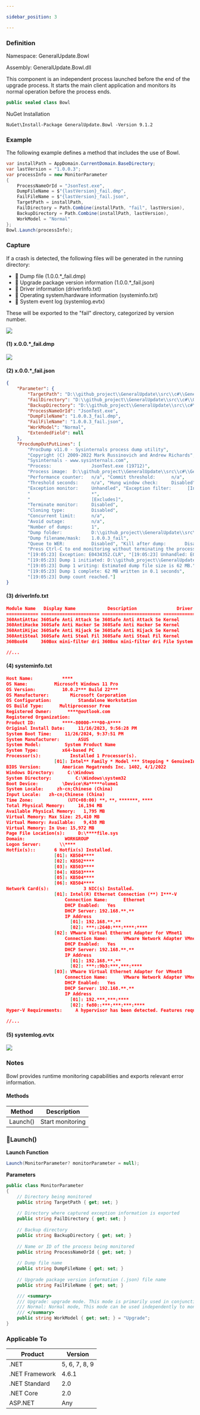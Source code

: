 ```yaml
---

sidebar_position: 3

---
```


### Definition

Namespace: GeneralUpdate.Bowl

Assembly: GeneralUpdate.Bowl.dll

This component is an independent process launched before the end of the upgrade process. It starts the main client application and monitors its normal operation before the process ends.

```c#
public sealed class Bowl
```

NuGet Installation

```shell
NuGet\Install-Package GeneralUpdate.Bowl -Version 9.1.2
```

### Example

The following example defines a method that includes the use of Bowl.

```c#
var installPath = AppDomain.CurrentDomain.BaseDirectory;
var lastVersion = "1.0.0.3";
var processInfo = new MonitorParameter
{
    ProcessNameOrId = "JsonTest.exe",
    DumpFileName = $"{lastVersion}_fail.dmp",
    FailFileName = $"{lastVersion}_fail.json",
    TargetPath = installPath,
    FailDirectory = Path.Combine(installPath, "fail", lastVersion),
    BackupDirectory = Path.Combine(installPath, lastVersion),
    WorkModel = "Normal"
};
Bowl.Launch(processInfo);
```

### Capture

If a crash is detected, the following files will be generated in the running directory:

- 📒 Dump file (1.0.0.*_fail.dmp)
- 📒 Upgrade package version information (1.0.0.*_fail.json)
- 📒 Driver information (driverInfo.txt)
- 📒 Operating system/hardware information (systeminfo.txt)
- 📒 System event log (systemlog.evtx)

These will be exported to the "fail" directory, categorized by version number.

![](imgs\crash.jpg)

#### (1) x.0.0.*_fail.dmp

![](imgs\dump.png)

#### (2) x.0.0.*_fail.json

```json
{
	"Parameter": {
		"TargetPath": "D:\\github_project\\GeneralUpdate\\src\\c#\\Generalupdate.CatBowl\\bin\\Debug\\net9.0\\",
		"FailDirectory": "D:\\github_project\\GeneralUpdate\\src\\c#\\Generalupdate.CatBowl\\bin\\Debug\\net9.0\\fail\\1.0.0.3",
		"BackupDirectory": "D:\\github_project\\GeneralUpdate\\src\\c#\\Generalupdate.CatBowl\\bin\\Debug\\net9.0\\1.0.0.3",
		"ProcessNameOrId": "JsonTest.exe",
		"DumpFileName": "1.0.0.3_fail.dmp",
		"FailFileName": "1.0.0.3_fail.json",
		"WorkModel": "Normal",
		"ExtendedField": null
	},
	"ProcdumpOutPutLines": [
        "ProcDump v11.0 - Sysinternals process dump utility",
        "Copyright (C) 2009-2022 Mark Russinovich and Andrew Richards",
        "Sysinternals - www.sysinternals.com", 
        "Process:               JsonTest.exe (19712)", 
        "Process image:  D:\\github_project\\GeneralUpdate\\src\\c#\\Generalupdate.CatBowl\\bin\\Debug\\net9.0\\JsonTest.exe", "CPU threshold:         n/a", 
        "Performance counter:   n/a", "Commit threshold:      n/a",
        "Threshold seconds:     n/a", "Hung window check:     Disabled", "Log debug strings:     Disabled", 
        "Exception monitor:     Unhandled", "Exception filter:      [Includes]", 
        "                       *", 
        "                       [Excludes]", 
        "Terminate monitor:     Disabled", 
        "Cloning type:          Disabled", 
        "Concurrent limit:      n/a", 
        "Avoid outage:          n/a", 
        "Number of dumps:       1", 
        "Dump folder:           D:\\github_project\\GeneralUpdate\\src\\c#\\Generalupdate.CatBowl\\bin\\Debug\\net9.0\\fail\\1.0.0.3\\", 
        "Dump filename/mask:    1.0.0.3_fail", 
        "Queue to WER:          Disabled", "Kill after dump:       Disabled", 
        "Press Ctrl-C to end monitoring without terminating the process.", 
        "[19:05:23] Exception: E0434352.CLR", "[19:05:23] Unhandled: E0434352.CLR", 
        "[19:05:23] Dump 1 initiated: D:\\github_project\\GeneralUpdate\\src\\c#\\Generalupdate.CatBowl\\bin\\Debug\\net9.0\\fail\\1.0.0.3\\1.0.0.3_fail.dmp", 
        "[19:05:23] Dump 1 writing: Estimated dump file size is 62 MB.", 
        "[19:05:23] Dump 1 complete: 62 MB written in 0.1 seconds", 
        "[19:05:23] Dump count reached."]
}
```

#### (3) driverInfo.txt

```json
Module Name   Display Name            Description               Driver Type  Start Mode   State       Status       Accept Stop    Accept Pause     Paged Pool Code(Bytes) BSS(Bytes) Link Date               Path                                             Init(Bytes)
============ ====================== ====================== ============= ========== ========== ========== =========== ============ ========== ========== ======= ====================== ================================================ ==========   
360AntiAttac 360Safe Anti Attack Se 360Safe Anti Attack Se Kernel        System     Running    OK         TRUE        FALSE        4,096      36,864     0       9/29/2022 3:45:03 PM   C:\Windows\system32\Drivers\360AntiAttack64.sys  4,096     
360AntiHacke 360Safe Anti Hacker Se 360Safe Anti Hacker Se Kernel        System     Running    OK         TRUE        FALSE        4,096      139,264    0       11/27/2023 3:43:37 PM  C:\Windows\system32\Drivers\360AntiHacker64.sys  8,192     
360AntiHijac 360Safe Anti Hijack Se 360Safe Anti Hijack Se Kernel        System     Running    OK         TRUE        FALSE        4,096      73,728     0       5/8/2024 12:19:52 PM   C:\Windows\system32\Drivers\360AntiHijack64.sys  4,096     
360AntiSteal 360Safe Anti Steal Fil 360Safe Anti Steal Fil Kernel        System     Running    OK         TRUE        FALSE        4,096      20,480     0       4/18/2024 3:58:04 PM   C:\Windows\system32\Drivers\360AntiSteal64.sys   8,192     
360Box64     360Box mini-filter dri 360Box mini-filter dri File System   System     Running    OK         TRUE        FALSE        0          225,280    0       8/7/2024 11:50:19 AM   C:\Windows\system32\DRIVERS\360Box64.sys         12,288    

//...
```

#### (4) systeminfo.txt

```json
Host Name:           ****
OS Name:          Microsoft Windows 11 Pro
OS Version:          10.0.2*** Build 22***
OS Manufacturer:        Microsoft Corporation
OS Configuration:          Standalone Workstation
OS Build Type:      Multiprocessor Free
Registered Owner:      ****@outlook.com
Registered Organization:       
Product ID:          ****-80000-***00-A****
Original Install Date:     11/16/2023, 9:56:28 PM
System Boot Time:     11/26/2024, 9:37:51 PM
System Manufacturer:       ASUS
System Model:         System Product Name
System Type:         x64-based PC
Processor(s):           Installed 1 Processor(s).
                  [01]: Intel** Family * Model *** Stepping * GenuineIntel ~**** Mhz
BIOS Version:        American Megatrends Inc. 1402, 4/1/2022
Windows Directory:     C:\Windows
System Directory:         C:\Windows\system32
Boot Device:         \Device\Ha*****olume1
System Locale:     zh-cn;Chinese (China)
Input Locale:   zh-cn;Chinese (China)
Time Zone:             (UTC+08:00) **，**，*******，****
Total Physical Memory:     16,194 MB
Available Physical Memory:   1,795 MB
Virtual Memory: Max Size: 25,410 MB
Virtual Memory: Available:   9,438 MB
Virtual Memory: In Use: 15,972 MB
Page File Location(s):     D:\****file.sys
Domain:               WORKGROUP
Logon Server:       \\****
Hotfix(s)::       6 Hotfix(s) Installed.
                  [01]: KB504****
                  [02]: KB502****
                  [03]: KB503****
                  [04]: KB503****
                  [05]: KB504****
                  [06]: KB504****
Network Card(s):             3 NIC(s) Installed.
                  [01]: Intel(R) Ethernet Connection (**) I***-V
                      Connection Name:      Ethernet
                      DHCP Enabled:   Yes
                      DHCP Server: 192.168.**.**
                      IP Address
                        [01]: 192.168.**.**
                        [02]: ***::2640:***:****:****
                  [02]: VMware Virtual Ethernet Adapter for VMnet1
                      Connection Name:      VMware Network Adapter VMnet1
                      DHCP Enabled:   Yes
                      DHCP Server: 192.168.**.**
                      IP Address
                        [01]: 192.168.**.**
                        [02]: ***::9b3:***,***:****
                  [03]: VMware Virtual Ethernet Adapter for VMnet8
                      Connection Name:      VMware Network Adapter VMnet8
                      DHCP Enabled:   Yes
                      DHCP Server: 192.168.**.**
                      IP Address
                        [01]: 192.***,***:****
                        [02]: fe80::***:***:***:****
Hyper-V Requirements:     A hypervisor has been detected. Features required for Hyper-V will not be displayed.

//...
```

#### (5) systemlog.evtx

![](imgs\evtx.png)

### Notes

Bowl provides runtime monitoring capabilities and exports relevant error information.

#### Methods

| Method   | Description      |
| -------- | ---------------- |
| Launch() | Start monitoring |

### 🌼Launch()

**Launch Function**

```c#
Launch(MonitorParameter? monitorParameter = null);
```

**Parameters**

```c#
public class MonitorParameter
{   
    // Directory being monitored
    public string TargetPath { get; set; }
    
    // Directory where captured exception information is exported
    public string FailDirectory { get; set; }
    
    // Backup directory
    public string BackupDirectory { get; set; }
    
    // Name or ID of the process being monitored
    public string ProcessNameOrId { get; set; }
 
    // Dump file name
    public string DumpFileName { get; set; }
    
    // Upgrade package version information (.json) file name
    public string FailFileName { get; set; }

    /// <summary>
    /// Upgrade: upgrade mode. This mode is primarily used in conjunction with GeneralUpdate for internal use. Please do not modify it arbitrarily when the default mode is activated.
    /// Normal: Normal mode, This mode can be used independently to monitor a single program. If the program crashes, it will export the crash information.
    /// </summary>
    public string WorkModel { get; set; } = "Upgrade";
}
```

### Applicable To

| Product        | Version       |
| -------------- | ------------- |
| .NET           | 5, 6, 7, 8, 9 |
| .NET Framework | 4.6.1         |
| .NET Standard  | 2.0           |
| .NET Core      | 2.0           |
| ASP.NET        | Any           |